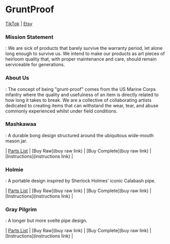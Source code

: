 # GruntProof
[TikTok](https://www.tiktok.com/@a90sthemedmidlifecrisis) | [Etsy](https://www.etsy.com/shop/DerakovinCreations)

### Mission Statement
: We are sick of products that barely survive the warranty period, let alone long enough to survive us. We intend to make our products as art pieces of heirloom quality that, with proper maintenance and care, should remain serviceable for generations.

### About Us
: The concept of being "grunt-proof" comes from the US Marine Corps infantry where the quality and usefulness of an item is directly related to how long it takes to break. We are a collective of collaborating artists dedicated to creating items that can withstand the wear, tear, and abuse commonly experienced whilst under field conditions.

### Mashkawaa
: A durable bong design structured around the ubiquitous wide-mouth mason jar. 

| [Parts List](https://gruntproof.github.io/mashkawaa/README.md) | [Buy Raw](buy raw link) | [Buy Complete](buy raw link) | [Instructions](instructions link) |

### Holmie
: A portable design inspired by Sherlock Holmes' iconic Calabash pipe.

| [Parts List](https://gruntproof.github.io/holmie/README.md) | [Buy Raw](buy raw link) | [Buy Complete](buy raw link) | [Instructions](instructions link) |

### Gray Pilgrim
: A longer but more svelte pipe design.

| [Parts List](https://gruntproof.github.io/grayPilgrim/README.md) | [Buy Raw](buy raw link) | [Buy Complete](buy raw link) | [Instructions](instructions link) |
